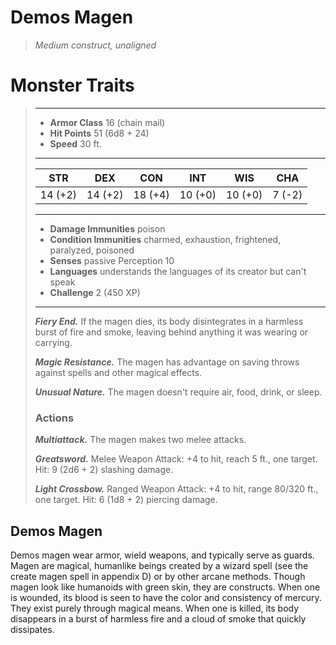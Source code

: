 # Demos Magen
>*Medium construct, unaligned*
# Monster Traits
>___
>- **Armor Class** 16 (chain mail)
>- **Hit Points** 51 (6d8 + 24)
>- **Speed** 30 ft.
>___
>|STR|DEX|CON|INT|WIS|CHA|
>|:---:|:---:|:---:|:---:|:---:|:---:|
>|14 (+2)|14 (+2)|18 (+4)|10 (+0)|10 (+0)|7 (-2)|
>___
>- **Damage Immunities** poison
>- **Condition Immunities** charmed, exhaustion, frightened, paralyzed, poisoned
>- **Senses** passive Perception 10
>- **Languages** understands the languages of its creator but can't speak
>- **Challenge** 2 (450 XP)
>___
>***Fiery End.*** If the magen dies, its body disintegrates in a harmless burst of fire and smoke, leaving behind anything it was wearing or carrying.  
>
>***Magic Resistance.*** The magen has advantage on saving throws against spells and other magical effects.  
>
>***Unusual Nature.*** The magen doesn't require air, food, drink, or sleep.  
>
>### Actions
>***Multiattack.*** The magen makes two melee attacks.  
>
>***Greatsword.*** Melee Weapon Attack: +4 to hit, reach 5 ft., one target. Hit: 9 (2d6 + 2) slashing damage.  
>
>***Light Crossbow.*** Ranged Weapon Attack: +4 to hit, range 80/320 ft., one target. Hit: 6 (1d8 + 2) piercing damage.
## Demos Magen
Demos magen wear armor, wield weapons, and typically serve as guards.
Magen are magical, humanlike beings created by a wizard spell (see the create magen spell in appendix D) or by other arcane methods.
Though magen look like humanoids with green skin, they are constructs. When one is wounded, its blood is seen to have the color and consistency of mercury. They exist purely through magical means. When one is killed, its body disappears in a burst of harmless fire and a cloud of smoke that quickly dissipates.